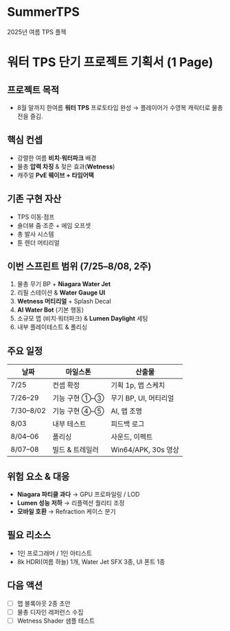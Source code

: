 # SummerTPS
2025년 여름 TPS 플젝


# 워터 TPS 단기 프로젝트 기획서 (1 Page)

## 프로젝트 목적

* 8월 말까지 한여름 **워터 TPS** 프로토타입 완성 → 플레이어가 수영복 캐릭터로 물총전을 즐김.

## 핵심 컨셉

* 강렬한 여름 **비치·워터파크** 배경
* 물총 **압력 차징** & 젖은 효과(**Wetness**)
* 캐주얼 **PvE 웨이브 + 타임어택**

## 기존 구현 자산

* TPS 이동·점프
* 숄더뷰 줌·조준 + 에임 오프셋
* 총 발사 시스템
* 툰 렌더 머티리얼

## 이번 스프린트 범위 (7/25–8/08, 2주)

1. 물총 무기 BP + **Niagara Water Jet**
2. 리필 스테이션 & **Water Gauge UI**
3. **Wetness 머티리얼** + Splash Decal
4. **AI Water Bot** (기본 행동)
5. 소규모 맵 (비치·워터파크) & **Lumen Daylight** 세팅
6. 내부 플레이테스트 & 폴리싱

## 주요 일정

| 날짜        | 마일스톤      | 산출물               |
| --------- | --------- | ----------------- |
| 7/25      | 컨셉 확정     | 기획 1p, 맵 스케치      |
| 7/26–29   | 기능 구현 ①–③ | 무기 BP, UI, 머티리얼   |
| 7/30–8/02 | 기능 구현 ④–⑤ | AI, 맵 조명          |
| 8/03      | 내부 테스트    | 피드백 로그            |
| 8/04–06   | 폴리싱       | 사운드, 이펙트          |
| 8/07–08   | 빌드 & 트레일러 | Win64/APK, 30s 영상 |

## 위험 요소 & 대응

* **Niagara 파티클 과다** → GPU 프로파일링 / LOD
* **Lumen 성능 저하** → 리플렉션 퀄리티 조정
* **모바일 호환** → Refraction 케이스 분기

## 필요 리소스

* 1인 프로그래머 / 1인 아티스트
* 8k HDRI(여름 하늘) 1개, Water Jet SFX 3종, UI 폰트 1종

## 다음 액션

* [ ] 맵 블록아웃 2종 초안
* [ ] 물총 디자인 레퍼런스 수집
* [ ] Wetness Shader 샘플 테스트

